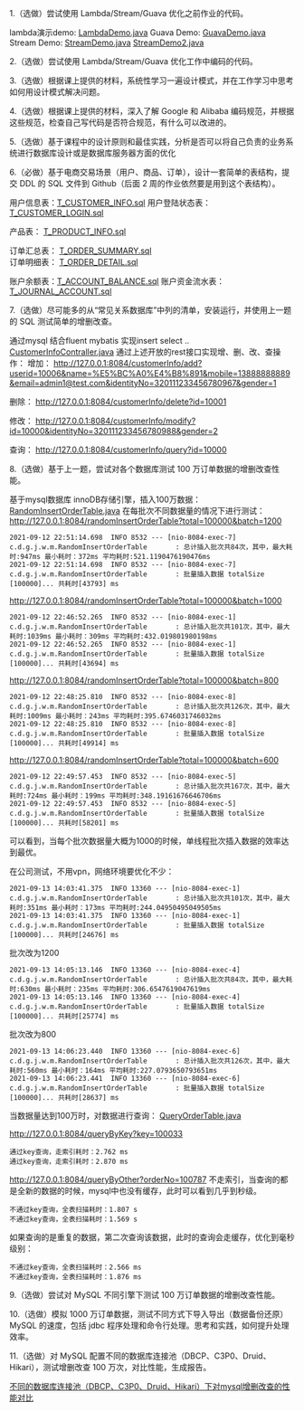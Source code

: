 1.（选做）尝试使用 Lambda/Stream/Guava 优化之前作业的代码。

lambda演示demo:
[LambdaDemo.java](../../../src/main/java/com/dhb/gts/javacourse/week6/java8/LambdaDemo.java)
Guava Demo:
[GuavaDemo.java](../../../src/main/java/com/dhb/gts/javacourse/week6/java8/GuavaDemo.java)
Stream Demo:
[StreamDemo.java](../../../src/main/java/com/dhb/gts/javacourse/week6/java8/StreamDemo.java)
[StreamDemo2.java](../../../src/main/java/com/dhb/gts/javacourse/week6/java8/StreamDemo2.java)

2.（选做）尝试使用 Lambda/Stream/Guava 优化工作中编码的代码。

3.（选做）根据课上提供的材料，系统性学习一遍设计模式，并在工作学习中思考如何用设计模式解决问题。

4.（选做）根据课上提供的材料，深入了解 Google 和 Alibaba 编码规范，并根据这些规范，检查自己写代码是否符合规范，有什么可以改进的。

5.（选做）基于课程中的设计原则和最佳实践，分析是否可以将自己负责的业务系统进行数据库设计或是数据库服务器方面的优化

6.（必做）基于电商交易场景（用户、商品、订单），设计一套简单的表结构，提交 DDL 的 SQL 文件到 Github（后面 2 周的作业依然要是用到这个表结构）。

用户信息表：[T_CUSTOMER_INFO.sql](sql/T_CUSTOMER_INFO.sql)
用户登陆状态表：[T_CUSTOMER_LOGIN.sql](sql/T_CUSTOMER_LOGIN.sql)

产品表： [T_PRODUCT_INFO.sql](sql/T_PRODUCT_INFO.sql)

订单汇总表： [T_ORDER_SUMMARY.sql](sql/T_ORDER_SUMMARY.sql)  
订单明细表： [T_ORDER_DETAIL.sql](sql/T_ORDER_DETAIL.sql)

账户余额表：[T_ACCOUNT_BALANCE.sql](sql/T_ACCOUNT_BALANCE.sql)
账户资金流水表：[T_JOURNAL_ACCOUNT.sql](sql/T_JOURNAL_ACCOUNT.sql)


7.（选做）尽可能多的从“常见关系数据库”中列的清单，安装运行，并使用上一题的 SQL 测试简单的增删改查。

通过mysql 结合fluent mybatis 实现insert select ..
[CustomerInfoContraller.java](../../../src/main/java/com/dhb/gts/javacourse/week6/mysqltest/CustomerInfoContraller.java)
通过上述开放的rest接口实现增、删、改、查操作：
增加：
http://127.0.0.1:8084/customerInfo/add?userid=10006&name=%E5%BC%A0%E4%B8%891&mobile=13888888889&email=admin1@test.com&identityNo=320111233456780967&gender=1

删除：
http://127.0.0.1:8084/customerInfo/delete?id=10001

修改：
http://127.0.0.1:8084/customerInfo/modify?id=10000&identityNo=320111233456780988&gender=2

查询：
http://127.0.0.1:8084/customerInfo/query?id=10000

8.（选做）基于上一题，尝试对各个数据库测试 100 万订单数据的增删改查性能。

基于mysql数据库 innoDB存储引擎，插入100万数据：
[RandomInsertOrderTable.java](../../../src/main/java/com/dhb/gts/javacourse/week6/mysqltest/RandomInsertOrderTable.java)
在每批次不同数据量的情况下进行测试：
http://127.0.0.1:8084/randomInsertOrderTable?total=100000&batch=1200
```
2021-09-12 22:51:14.698  INFO 8532 --- [nio-8084-exec-7] c.d.g.j.w.m.RandomInsertOrderTable       : 总计插入批次共84次，其中，最大耗时:947ms 最小耗时：372ms 平均耗时:521.1190476190476ms
2021-09-12 22:51:14.698  INFO 8532 --- [nio-8084-exec-7] c.d.g.j.w.m.RandomInsertOrderTable       : 批量插入数据 totalSize [100000]... 共耗时[43793] ms
```
http://127.0.0.1:8084/randomInsertOrderTable?total=100000&batch=1000
```
2021-09-12 22:46:52.265  INFO 8532 --- [nio-8084-exec-1] c.d.g.j.w.m.RandomInsertOrderTable       : 总计插入批次共101次，其中，最大耗时:1039ms 最小耗时：309ms 平均耗时:432.019801980198ms
2021-09-12 22:46:52.265  INFO 8532 --- [nio-8084-exec-1] c.d.g.j.w.m.RandomInsertOrderTable       : 批量插入数据 totalSize [100000]... 共耗时[43694] ms
```
http://127.0.0.1:8084/randomInsertOrderTable?total=100000&batch=800
```
2021-09-12 22:48:25.810  INFO 8532 --- [nio-8084-exec-8] c.d.g.j.w.m.RandomInsertOrderTable       : 总计插入批次共126次，其中，最大耗时:1009ms 最小耗时：243ms 平均耗时:395.6746031746032ms
2021-09-12 22:48:25.810  INFO 8532 --- [nio-8084-exec-8] c.d.g.j.w.m.RandomInsertOrderTable       : 批量插入数据 totalSize [100000]... 共耗时[49914] ms
```
http://127.0.0.1:8084/randomInsertOrderTable?total=100000&batch=600
```
2021-09-12 22:49:57.453  INFO 8532 --- [nio-8084-exec-5] c.d.g.j.w.m.RandomInsertOrderTable       : 总计插入批次共167次，其中，最大耗时:724ms 最小耗时：199ms 平均耗时:348.19161676646706ms
2021-09-12 22:49:57.453  INFO 8532 --- [nio-8084-exec-5] c.d.g.j.w.m.RandomInsertOrderTable       : 批量插入数据 totalSize [100000]... 共耗时[58201] ms
```
可以看到，当每个批次数据量大概为1000的时候，单线程批次插入数据的效率达到最优。

在公司测试，不用vpn，网络环境要优化不少：
```
2021-09-13 14:03:41.375  INFO 13360 --- [nio-8084-exec-1] c.d.g.j.w.m.RandomInsertOrderTable       : 总计插入批次共101次，其中，最大耗时:351ms 最小耗时：173ms 平均耗时:244.04950495049505ms
2021-09-13 14:03:41.375  INFO 13360 --- [nio-8084-exec-1] c.d.g.j.w.m.RandomInsertOrderTable       : 批量插入数据 totalSize [100000]... 共耗时[24676] ms
```
批次改为1200
```
2021-09-13 14:05:13.146  INFO 13360 --- [nio-8084-exec-4] c.d.g.j.w.m.RandomInsertOrderTable       : 总计插入批次共84次，其中，最大耗时:630ms 最小耗时：235ms 平均耗时:306.6547619047619ms
2021-09-13 14:05:13.146  INFO 13360 --- [nio-8084-exec-4] c.d.g.j.w.m.RandomInsertOrderTable       : 批量插入数据 totalSize [100000]... 共耗时[25774] ms
```
批次改为800
```
2021-09-13 14:06:23.440  INFO 13360 --- [nio-8084-exec-6] c.d.g.j.w.m.RandomInsertOrderTable       : 总计插入批次共126次，其中，最大耗时:560ms 最小耗时：164ms 平均耗时:227.0793650793651ms
2021-09-13 14:06:23.441  INFO 13360 --- [nio-8084-exec-6] c.d.g.j.w.m.RandomInsertOrderTable       : 批量插入数据 totalSize [100000]... 共耗时[28637] ms
```
当数据量达到100万时，对数据进行查询：
[QueryOrderTable.java](../../../src/main/java/com/dhb/gts/javacourse/week6/mysqltest/QueryOrderTable.java)

http://127.0.0.1:8084/queryByKey?key=100033
```
通过key查询，走索引耗时：2.762 ms
通过key查询，走索引耗时：2.870 ms
```
http://127.0.0.1:8084/queryByOther?orderNo=100787 
不走索引，当查询的都是全新的数据的时候，mysql中也没有缓存，此时可以看到几乎到秒级。
```
不通过key查询，全表扫描耗时：1.807 s
不通过key查询，全表扫描耗时：1.569 s
```
如果查询的是重复的数据，第二次查询该数据，此时的查询会走缓存，优化到毫秒级别：
```
不通过key查询，全表扫描耗时：2.566 ms
不通过key查询，全表扫描耗时：1.876 ms
```

9.（选做）尝试对 MySQL 不同引擎下测试 100 万订单数据的增删改查性能。

10.（选做）模拟 1000 万订单数据，测试不同方式下导入导出（数据备份还原）MySQL 的速度，包括 jdbc 程序处理和命令行处理。思考和实践，如何提升处理效率。

11.（选做）对 MySQL 配置不同的数据库连接池（DBCP、C3P0、Druid、Hikari），测试增删改查 100 万次，对比性能，生成报告。

[不同的数据库连接池（DBCP、C3P0、Druid、Hikari）下对mysql增删改查的性能对比](不同的数据库连接池（DBCP、C3P0、Druid、Hikari）下对mysql增删改查的性能对比.md)

